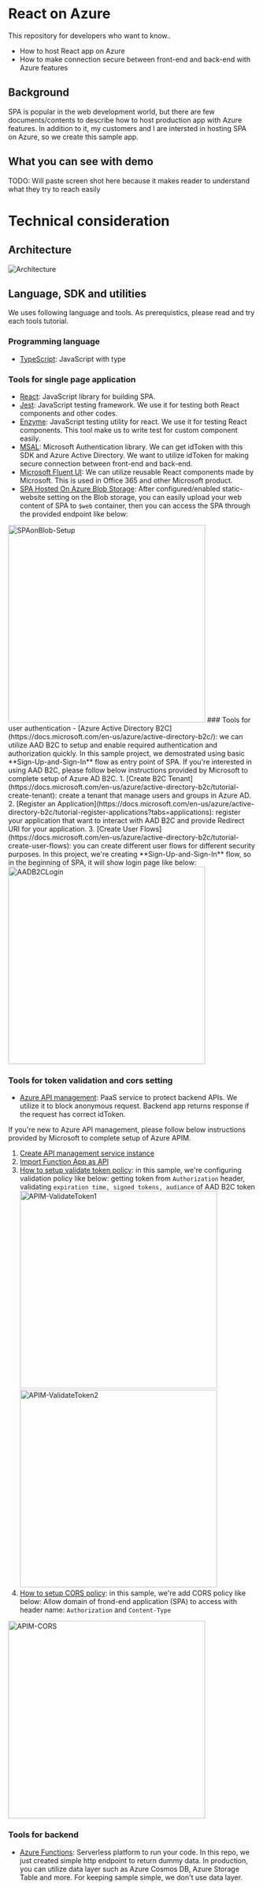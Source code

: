 # React on Azure
This repository for developers who want to know..
- How to host React app on Azure
- How to make connection secure between front-end and back-end with Azure features

## Background
SPA is popular in the web development world, but there are few documents/contents to describe how to host production app with Azure features. In addition to it, my customers and I are intersted in hosting SPA on Azure, so we create this sample app.

## What you can see with demo
TODO: Will paste screen shot here because it makes reader to understand what they try to reach easily

# Technical consideration
## Architecture
![Architecture](./document/assets/architecture.png)

## Language, SDK and utilities
We uses following language and tools. As prerequistics, please read and try each tools tutorial.

### Programming language
- [TypeScript](https://www.typescriptlang.org/): JavaScript with type

### Tools for single page application
- [React](https://reactjs.org/): JavaScript library for building SPA.
- [Jest](https://jestjs.io/): JavaScript testing framework. We use it for testing both React components and other codes.
- [Enzyme](https://enzymejs.github.io/enzyme/): JavaScript testing utility for react. We use it for testing React components. This tool make us to write test for custom component easily.
- [MSAL](https://github.com/AzureAD/microsoft-authentication-library-for-js): Microsoft Authentication library. We can get idToken with this SDK and Azure Active Directory. We want to utilize idToken for making secure connection between front-end and back-end. 
- [Microsoft Fluent UI](https://developer.microsoft.com/en-us/fluentui): We can utilize reusable React components made by Microsoft. This is used in Office 365 and other Microsoft product.
- [SPA Hosted On Azure Blob Storage](https://docs.microsoft.com/en-us/azure/storage/blobs/storage-blob-static-website-host#configure-static-website-hosting): After configured/enabled static-website setting on the Blob storage, you can easily upload your web content of SPA to `$web` container, then you can access the SPA through the provided endpoint like below:
<img src="./document/assets/SPAonBlob/SPAonBlob-Setup.png" alt="SPAonBlob-Setup" width="400"/>
### Tools for user authentication
- [Azure Active Directory B2C](https://docs.microsoft.com/en-us/azure/active-directory-b2c/): we can utilize AAD B2C to setup and enable required authentication and authorization quickly. In this sample project, we demostrated using basic **Sign-Up-and-Sign-In** flow as entry point of SPA.
If you're interested in using AAD B2C, please follow below instructions provided by Microsoft to complete setup of Azure AD B2C.
1. [Create B2C Tenant](https://docs.microsoft.com/en-us/azure/active-directory-b2c/tutorial-create-tenant): create a tenant that manage users and groups in Azure AD.
2. [Register an Application](https://docs.microsoft.com/en-us/azure/active-directory-b2c/tutorial-register-applications?tabs=applications): register your application that want to interact with AAD B2C and provide Redirect URI for your application.
3. [Create User Flows](https://docs.microsoft.com/en-us/azure/active-directory-b2c/tutorial-create-user-flows): you can create different user flows for different security purposes. In this project, we're creating **Sign-Up-and-Sign-In** flow, so in the beginning of SPA, it will show login page like below:
<img src="./document/assets/AADB2C/AADB2C-Login.png" alt="AADB2CLogin" width="400"/>

### Tools for token validation and cors setting
- [Azure API management](https://azure.microsoft.com/en-us/services/api-management/): PaaS service to protect backend APIs. We utilize it to block anonymous request. Backend app returns response if the request has correct idToken.

If you're new to Azure API management, please follow below instructions provided by Microsoft to complete setup of Azure APIM.
1. [Create API management service instance](https://docs.microsoft.com/en-us/azure/api-management/get-started-create-service-instance)
2. [Import Function App as API](https://docs.microsoft.com/en-us/azure/api-management/import-function-app-as-api)
3. [How to setup validate token policy](https://docs.microsoft.com/en-us/azure/api-management/api-management-access-restriction-policies#ValidateJWT): in this sample, we're configuring validation policy like below: getting token from `Authorization` header, validating `expiration time, signed tokens, audiance` of AAD B2C token
<img src="./document/assets/APIM/APIM-ValidateToken1.png" alt="APIM-ValidateToken1" width="400"/> <img src="./document/assets/APIM/APIM-ValidateToken2.png" alt="APIM-ValidateToken2" width="400"/>
4. [How to setup CORS policy](https://docs.microsoft.com/en-us/azure/api-management/api-management-cross-domain-policies#CORS): in this sample, we're add CORS policy like below: Allow domain of frond-end application (SPA) to access with header name: `Authorization` and `Content-Type`
<img src="./document/assets/APIM/APIM-CORS.png" alt="APIM-CORS" width="400"/>


### Tools for backend
- [Azure Functions](https://azure.microsoft.com/en-us/services/functions/): Serverless platform to run your code. In this repo, we just created simple http endpoint to return dummy data. In production, you can utilize data layer such as Azure Cosmos DB, Azure Storage Table and more. For keeping sample simple, we don't use data layer.
